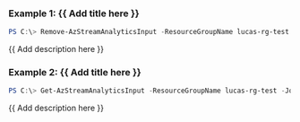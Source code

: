 ### Example 1: {{ Add title here }}
```powershell
PS C:\> Remove-AzStreamAnalyticsInput -ResourceGroupName lucas-rg-test -JobName sajob-01-pwsh -Name input-01

```

{{ Add description here }}

### Example 2: {{ Add title here }}
```powershell
PS C:\> Get-AzStreamAnalyticsInput -ResourceGroupName lucas-rg-test -JobName sajob-02-pwsh -Name input-01 | Remove-AzStreamAnalyticsInput

```

{{ Add description here }}


